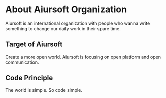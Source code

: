 # About Aiursoft Organization

Aiursoft is an international organization with people who wanna write something to change our daily work in their spare time.

## Target of Aiursoft

Create a more open world. Aiursoft is focusing on open platform and open communication.

## Code Principle

The world is simple. So code simple.
